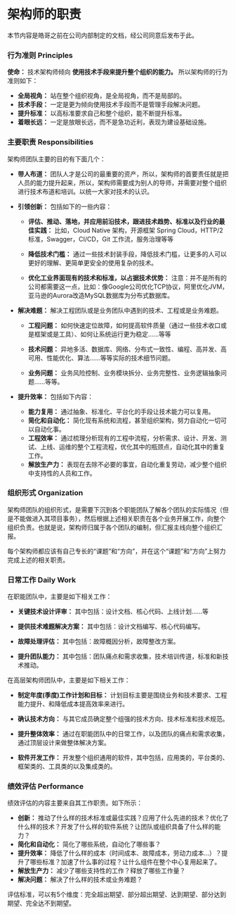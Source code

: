 # 架构师的职责

本节内容是皓哥之前在公司内部制定的文档，经公司同意后发布于此。

### 行为准则 Principles

**使命：** 技术架构师倾向 **使用技术手段来提升整个组织的能力。** 所以架构师的行为准则如下：

- **全局视角：** 站在整个组织视角，是全局视角，而不是局部的。
- **技术手段：** 一定是更为倾向使用技术手段而不是管理手段解决问题。
- **提升标准：** 以高标准要求自己和整个组织，能不断提升标准。
- **着眼长远：** 一定是放眼长远，而不是急功近利，表现为建设基础设施。

### 主要职责 Responsibilities

架构师团队主要的目的有下面几个：
- **带人布道：** 团队人才是公司的最重要的资产，所以，架构师的首要责任就是把人员的能力提升起来，所以，架构师需要成为别人的导师，并需要对整个组织进行技术布道和培训。以统一大家对技术的认识。
- **引领创新：** 包括如下的一些内容：
  - **评估、推动、落地，并应用前沿技术，跟进技术趋势、标准以及行业的最佳实践：** 比如，Cloud Native 架构，开源框架 Spring Cloud，HTTP/2 标准，Swagger，CI/CD，Git 工作流，服务治理等等
  
  - **降低技术门槛：** 通过一些技术封装手段，降低技术门槛，让更多的人可以更好的理解、更简单更安全的使用复杂的技术。
  - **优化工业界面现有的技术和标准，以占据技术优势：** 注意：并不是所有的公司都需要这一点，比如：像Google公司优化TCP协议，阿里优化JVM，亚马逊的Aurora改造MySQL数据库为分布式数据库。
- **解决难题：** 解决工程团队或是业务团队中遇到的技术、工程或是业务难题。
  
  - **工程问题：** 如何快速定位故障，如何提高软件质量（通过一些技术收口或是框架或是工具）、如何让系统运行更为稳定……等等
  
  - **技术问题：** 异地多活、数据库、网络、分布式一致性、编程、高并发、高可用、性能优化、算法……等等实际的技术细节问题。
  - **业务问题：** 业务风险控制、业务模块拆分、业务完整性、业务逻辑抽象问题……等等。
- **提升效率：** 包括如下内容：
  - **能力复用：** 通过抽象、标准化、平台化的手段让技术能力可以复用。
  - **简化和自动化：** 简化现有系统和流程，甚至组织架构，努力自动化一切可以自动化事。
  - **工程效率：** 通过梳理分析现有的工程中流程，分析需求、设计、开发、测试、上线、运维的整个工程流程，优化其中的瓶颈点，自动化其中的重复工作。
  - **解放生产力：** 表现在去除不必要的事宜，自动化重复劳动，减少整个组织中支持性的人员和工作。

### 组织形式 Organization 

架构师团队的组织形式，是需要下沉到各个职能团队了解各个团队的实际情况（但是不能做进入其项目事务），然后根据上述相关职责在各个业务开展工作，向整个组织负责。也就是说，架构师归属于各个团队的编制，但汇报主线向整个组织汇报。

每个架构师都应该有自己专长的“课题”和“方向”，并在这个“课题”和“方向”上努力完成上述的相关职责。

### 日常工作 Daily Work
在职能团队中，主要是如下相关工作：

- **关键技术设计评审：** 其中包括：设计文档、核心代码、上线计划……等
  
- **提供技术难题解决方案：** 其中包括：设计文档编写、核心代码编写。
- **故障处理评估：** 其中包括：故障概因分析，故障整改方案。
- **提升团队能力：** 其中包括：团队痛点和需求收集，技术培训传道，标准和新技术推动。

在高层架构师团队中，主要是如下相关工作：
- **制定年度(季度)工作计划和目标：** 计划目标主要是围绕业务和技术要求、工程能力提升、和降低成本提高效率来进行。

- **确认技术方向：** 与其它成员确定整个组强的技术方向、技术标准和技术规范。

- **提升整体效率：** 通过在职能团队中的日常工作，以及团队的痛点和需求收集，通过顶层设计来做整体解决方案。
- **软件开发工作：** 开发整个组织通用的软件，其中包括，应用类的，平台类的、框架类的、工具类的以及集成类的。

### 绩效评估 Performance 
绩效评估的内容主要来自其工作职责。如下所示：
- **创新：** 推动了什么样的技术标准或最佳实践？应用了什么先进的技术？优化了什么样的技术？开发了什么样的软件系统？让团队或组织具备了什么样的能力？
- **简化和自动化：** 简化了哪些系统，自动化了哪些事？
- **提升效率：** 降低了什么样的成本（时间成本、故障成本，劳动力成本…）？提升了哪些标准？加速了什么事的过程？让什么组件在整个中心复用起来了。
- **解放生产力：** 减少了哪些支持性的工作？释放了哪些工作量？
- **解决问题：** 解决了什么样的技术或业务难题？

评估标准，可以有5个维度：完全超出期望、部分超出期望、达到期望、部分达到期望、完全达不到期望。

